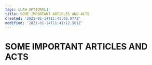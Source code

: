 ```yaml
---
tags: [LAW-OPTIONAL]
title: SOME IMPORTANT ARTICLES AND ACTS
created: '2021-01-14T11:41:02.077Z'
modified: '2021-01-14T11:41:12.561Z'
---
```


# SOME IMPORTANT ARTICLES AND ACTS
